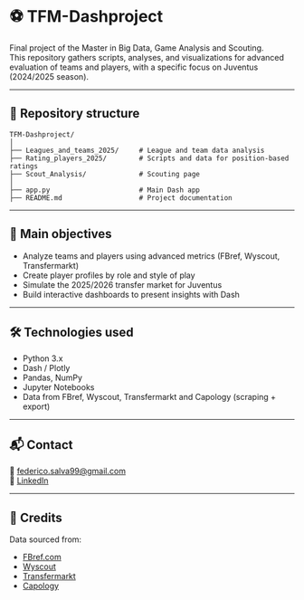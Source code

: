 # ⚽ TFM-Dashproject

Final project of the Master in Big Data, Game Analysis and Scouting.  
This repository gathers scripts, analyses, and visualizations for advanced evaluation of teams and players, with a specific focus on Juventus (2024/2025 season).

---

## 📁 Repository structure

```
TFM-Dashproject/
│
├── Leagues_and_teams_2025/     # League and team data analysis
├── Rating_players_2025/        # Scripts and data for position-based ratings
├── Scout_Analysis/             # Scouting page
│
├── app.py                      # Main Dash app
├── README.md                   # Project documentation
```

---

## 🎯 Main objectives

- Analyze teams and players using advanced metrics (FBref, Wyscout, Transfermarkt)
- Create player profiles by role and style of play
- Simulate the 2025/2026 transfer market for Juventus
- Build interactive dashboards to present insights with Dash

---

## 🛠️ Technologies used

- Python 3.x
- Dash / Plotly
- Pandas, NumPy
- Jupyter Notebooks
- Data from FBref, Wyscout, Transfermarkt and Capology (scraping + export)

---

## 📬 Contact

📧 federico.salva99@gmail.com  
🔗 [LinkedIn]([www.linkedin.com/in/federico-salvà-05780a245](https://www.linkedin.com/in/federico-salvà-05780a245/)) 

---

## 📎 Credits

Data sourced from:
- [FBref.com](https://fbref.com)
- [Wyscout](https://wyscout.com)
- [Transfermarkt](https://www.transfermarkt.com)
- [Capology](https://www.capology.com)
